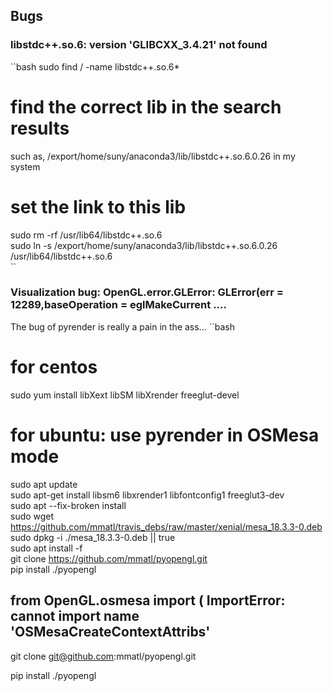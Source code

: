 ## Bugs

### libstdc++.so.6: version 'GLIBCXX_3.4.21' not found  
``bash
sudo find / -name libstdc++.so.6*  
# find the correct lib in the search results
such as, /export/home/suny/anaconda3/lib/libstdc++.so.6.0.26 in my system
# set the link to this lib
sudo rm -rf /usr/lib64/libstdc++.so.6  
sudo ln -s /export/home/suny/anaconda3/lib/libstdc++.so.6.0.26 /usr/lib64/libstdc++.so.6  
``

### Visualization bug: OpenGL.error.GLError: GLError(err = 12289,baseOperation = eglMakeCurrent ....

The bug of pyrender is really a pain in the ass...
``bash
# for centos 
sudo yum install libXext libSM libXrender freeglut-devel  
# for ubuntu: use pyrender in OSMesa mode  
sudo apt update  
sudo apt-get install libsm6 libxrender1 libfontconfig1 freeglut3-dev  
sudo apt --fix-broken install  
sudo wget https://github.com/mmatl/travis_debs/raw/master/xenial/mesa_18.3.3-0.deb  
sudo dpkg -i ./mesa_18.3.3-0.deb || true  
sudo apt install -f  
git clone https://github.com/mmatl/pyopengl.git  
pip install ./pyopengl  

## from OpenGL.osmesa import ( ImportError: cannot import name 'OSMesaCreateContextAttribs'

git clone git@github.com:mmatl/pyopengl.git

pip install ./pyopengl
